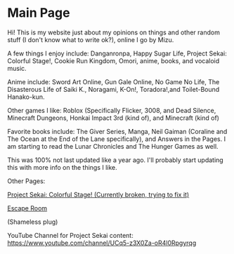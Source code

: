# Main Page

Hi! This is my website just about my opinions on things and other random stuff (I don't know what to write ok?), online I go by Mizu.

A few things I enjoy include: Danganronpa, Happy Sugar Life, Project Sekai: Colorful Stage!, Cookie Run Kingdom, Omori, anime, books, and vocaloid music.

Anime include: 
Sword Art Online, Gun Gale Online, No Game No Life, The Disasterous Life of Saiki K., Noragami, K-On!, Toradora!,and Toilet-Bound Hanako-kun.

Other games I like:
Roblox (Specifically Flicker, 3008, and Dead Silence, Minecraft Dungeons, Honkai Impact 3rd (kind of), and Minecraft (kind of)

Favorite books include:
The Giver Series, Manga, Neil Gaiman (Coraline and The Ocean at the End of the Lane specifically), and Answers in the Pages. 
I am starting to read the Lunar Chronicles and The Hunger Games as well.


This was 100% not last updated like a year ago.
I'll probably start updating this with more info on the things I like.

Other Pages:

[Project Sekai: Colorful Stage! (Currently broken, trying to fix it)](adaeris.github.io/puroseka.md)

[Escape Room](https://adaeris.github.io/mars/index.html#)

(Shameless plug)

YouTube Channel for Project Sekai content: https://www.youtube.com/channel/UCq5-z3X0Za-oR4l0Rpgyrqg
